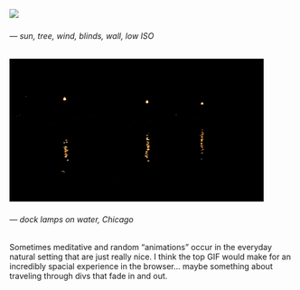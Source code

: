 <a name="lifeanimation01"></a>

![](images/6/blinds.gif)
###### — sun, tree, wind, blinds, wall, low ISO
![](images/6/water.gif)
###### — dock lamps on water, Chicago

Sometimes meditative and random “animations” occur in the everyday natural setting that are just really nice. I think the top GIF would make for an incredibly spacial experience in the browser... maybe something about traveling through divs that fade in and out.
